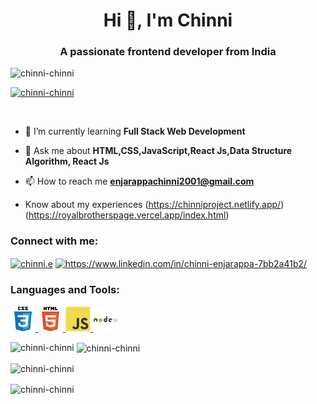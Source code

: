 <h1 align="center">Hi 👋, I'm Chinni</h1>
<h3 align="center">A passionate frontend developer from India</h3>

<p align="left"> <img src="https://komarev.com/ghpvc/?username=chinni-chinni&label=Profile%20views&color=0e75b6&style=flat" alt="chinni-chinni" /> </p>

<p align="left"> <a href="https://github.com/ryo-ma/github-profile-trophy"><img src="https://github-profile-trophy.vercel.app/?username=chinni-chinni" alt="chinni-chinni" /></a> </p>

<p align="left"> <a href="https://twitter.com/" target="blank"><img src="https://img.shields.io/twitter/follow/?logo=twitter&style=for-the-badge" alt="" /></a> </p>

- 🌱 I’m currently learning **Full Stack Web Development**

- 💬 Ask me about **HTML,CSS,JavaScript,React Js,Data Structure Algorithm, React Js**

- 📫 How to reach me **enjarappachinni2001@gmail.com**
- Know about my experiences (https://chinniproject.netlify.app/) (https://royalbrotherspage.vercel.app/index.html)

<h3 align="left">Connect with me:</h3>
<p align="left">
<a href="https://codepen.io/chinni.e" target="blank"><img align="center" src="https://raw.githubusercontent.com/rahuldkjain/github-profile-readme-generator/master/src/images/icons/Social/codepen.svg" alt="chinni.e" height="30" width="40" /></a>
<a href="https://linkedin.com/in/https://www.linkedin.com/in/chinni-enjarappa-7bb2a41b2/" target="blank"><img align="center" src="https://raw.githubusercontent.com/rahuldkjain/github-profile-readme-generator/master/src/images/icons/Social/linked-in-alt.svg" alt="https://www.linkedin.com/in/chinni-enjarappa-7bb2a41b2/" height="30" width="40" /></a>
</p>

<h3 align="left">Languages and Tools:</h3>
<p align="left"> <a href="https://www.w3schools.com/css/" target="_blank" rel="noreferrer"> <img src="https://raw.githubusercontent.com/devicons/devicon/master/icons/css3/css3-original-wordmark.svg" alt="css3" width="40" height="40"/> </a> <a href="https://www.w3.org/html/" target="_blank" rel="noreferrer"> <img src="https://raw.githubusercontent.com/devicons/devicon/master/icons/html5/html5-original-wordmark.svg" alt="html5" width="40" height="40"/> </a> <a href="https://developer.mozilla.org/en-US/docs/Web/JavaScript" target="_blank" rel="noreferrer"> <img src="https://raw.githubusercontent.com/devicons/devicon/master/icons/javascript/javascript-original.svg" alt="javascript" width="40" height="40"/> </a> <a href="https://nodejs.org" target="_blank" rel="noreferrer"> <img src="https://raw.githubusercontent.com/devicons/devicon/master/icons/nodejs/nodejs-original-wordmark.svg" alt="nodejs" width="40" height="40"/> </a> </p>

<p><img align="left" src="https://github-readme-stats.vercel.app/api/top-langs?username=chinni-chinni&show_icons=true&locale=en&layout=compact" alt="chinni-chinni" /></p>

<p>&nbsp;<img align="center" src="https://github-readme-stats.vercel.app/api?username=chinni-chinni&show_icons=true&locale=en" alt="chinni-chinni" /></p>

<p><img align="center" src="https://github-readme-streak-stats.herokuapp.com/?user=chinni-chinni&" alt="chinni-chinni" /></p>
<p><img align="center" src="https://github-readme-stats.vercel.app/api/top-langs?username=chinni-chinni&show_icons=true&locale=en&layout=compact" alt="chinni-chinni" /></p>
